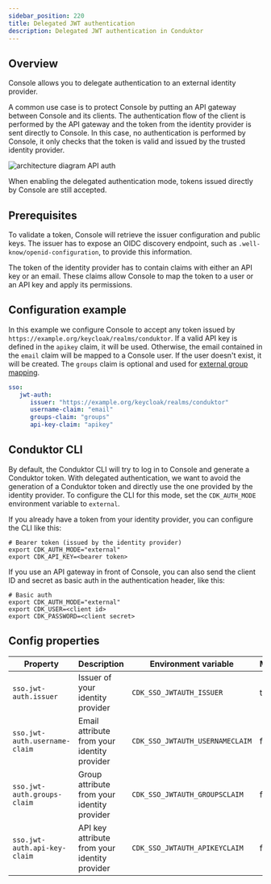 ```yaml
---
sidebar_position: 220
title: Delegated JWT authentication 
description: Delegated JWT authentication in Conduktor
---
```


## Overview

<GlossaryTerm>Console</GlossaryTerm> allows you to delegate authentication to an external identity provider.

A common use case is to protect Console by putting an API gateway between Console and its clients. The authentication flow of the client is performed by the API gateway and the token from the identity provider is sent directly to Console. In this case, no authentication is performed by Console, it only checks that the token is valid and issued by the trusted identity provider.

![architecture diagram API auth](/guide/jwt-auth-api-gateway.png)

When enabling the delegated authentication mode, tokens issued directly by Console are still accepted.

## Prerequisites

To validate a token, Console will retrieve the issuer configuration and public keys. The issuer has to expose an OIDC discovery endpoint, such as `.well-know/openid-configuration`, to provide this information.

The token of the identity provider has to contain claims with either an API key or an email. These claims allow Console to map the token to a user or an API key and apply its permissions.

## Configuration example

In this example we configure Console to accept any token issued by `https://example.org/keycloak/realms/conduktor`. If a valid API key is defined in the `apikey` claim, it will be used. Otherwise, the email contained in the `email` claim will be mapped to a Console user. If the user doesn't exist, it will be created. The `groups` claim is optional and used for [external group mapping](/guide/conduktor-in-production/admin/user-access/external-groups-map).

```yaml title="platform-config.yaml"
sso:
   jwt-auth:
      issuer: "https://example.org/keycloak/realms/conduktor"
      username-claim: "email"
      groups-claim: "groups"
      api-key-claim: "apikey"
```

## Conduktor CLI

By default, the Conduktor CLI will try to log in to Console and generate a Conduktor token. With delegated authentication, we want to avoid the generation of a Conduktor token and directly use the one provided by the identity provider. To configure the CLI for this mode, set the `CDK_AUTH_MODE` environment variable to `external`.

If you already have a token from your identity provider, you can configure the CLI like this:

```shell
# Bearer token (issued by the identity provider)
export CDK_AUTH_MODE="external"
export CDK_API_KEY=<bearer token>
```

If you use an API gateway in front of Console, you can also send the client ID and secret as basic auth in the authentication header, like this:

```shell
# Basic auth
export CDK_AUTH_MODE="external"
export CDK_USER=<client id>
export CDK_PASSWORD=<client secret>
```

## Config properties

| Property                      | Description                                   | Environment variable            | Mandatory | Type   | Default  |
|-------------------------------|-----------------------------------------------|---------------------------------|-----------|--------|----------|
| `sso.jwt-auth.issuer`         | Issuer of your identity provider              | `CDK_SSO_JWTAUTH_ISSUER`        | true      | string | ∅        |
| `sso.jwt-auth.username-claim` | Email attribute from your identity provider   | `CDK_SSO_JWTAUTH_USERNAMECLAIM` | false     | string | `email`  |
| `sso.jwt-auth.groups-claim`   | Group attribute from your identity provider   | `CDK_SSO_JWTAUTH_GROUPSCLAIM`   | false     | string | `groups` |
| `sso.jwt-auth.api-key-claim`  | API key attribute from your identity provider | `CDK_SSO_JWTAUTH_APIKEYCLAIM`   | false     | string | `apikey` |
